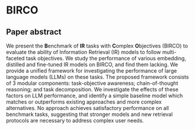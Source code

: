# BIRCO

## Paper abstract
We present the **B**enchmark of **IR** tasks with **C**omplex **O**bjectives (BIRCO) to evaluate the ability of Information Retrieval (IR) models to follow multi-faceted task objectives. We study the performance of various embedding, distilled and fine-tuned IR models on BIRCO, and find them lacking. We provide a unified framework for investigating the performance of large language models (LLMs) on these tasks. The proposed framework consists of 3 modular components: task-objective awareness; chain-of-thought reasoning; and task decomposition. We investigate the effects of these factors on LLM performance, and identify a simple baseline model which matches or outperforms existing approaches and more complex alternatives. No approach achieves satisfactory performance on all benchmark tasks, suggesting that stronger models and new retrieval protocols are necessary to address complex user needs. 
